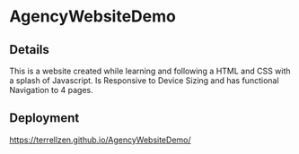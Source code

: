 # AgencyWebsiteDemo
## Details
This is a website created while learning and following a HTML and CSS with a splash of Javascript.
Is Responsive to Device Sizing and has functional Navigation to 4 pages.

## Deployment
https://terrellzen.github.io/AgencyWebsiteDemo/
